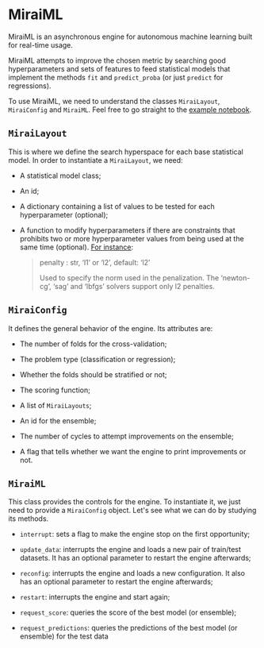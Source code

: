 # MiraiML

MiraiML is an asynchronous engine for autonomous machine learning built for
real-time usage.

MiraiML attempts to improve the chosen metric by searching good hyperparameters
and sets of features to feed statistical models that implement the methods `fit`
and `predict_proba` (or just `predict` for regressions).

To use MiraiML, we need to understand the classes `MiraiLayout`, `MiraiConfig`
and `MiraiML`. Feel free to go straight to the [example notebook](example.ipynb).

## `MiraiLayout`

This is where we define the search hyperspace for each base statistical model.
In order to instantiate a `MiraiLayout`, we need:

- A statistical model class;

- An id;

- A dictionary containing a list of values to be tested for each hyperparameter
  (optional);

- A function to modify hyperparameters if there are constraints that prohibits
  two or more hyperparameter values from being used at the same time (optional).
  [For instance](https://scikit-learn.org/stable/modules/generated/sklearn.linear_model.LogisticRegression.html):

  > penalty : str, ‘l1’ or ‘l2’, default: ‘l2’
  >
  > Used to specify the norm used in the penalization. The ‘newton-cg’, ‘sag’
  > and ‘lbfgs’ solvers support only l2 penalties.

## `MiraiConfig`

It defines the general behavior of the engine. Its attributes are:

- The number of folds for the cross-validation;

- The problem type (classification or regression);

- Whether the folds should be stratified or not;

- The scoring function;

- A list of `MiraiLayouts`;

- An id for the ensemble;

- The number of cycles to attempt improvements on the ensemble;

- A flag that tells whether we want the engine to print improvements or not.

## `MiraiML`

This class provides the controls for the engine. To instantiate it, we just need
to provide a `MiraiConfig` object. Let's see what we can do by studying its
methods.

- `interrupt`: sets a flag to make the engine stop on the first opportunity;

- `update_data`: interrupts the engine and loads a new pair of train/test
  datasets. It has an optional parameter to restart the engine afterwards;

- `reconfig`: interrupts the engine and loads a new configuration. It also has
  an optional parameter to restart the engine afterwards;

- `restart`: interrupts the engine and start again;

- `request_score`: queries the score of the best model (or ensemble);

- `request_predictions`: queries the predictions of the best model (or ensemble)
  for the test data
